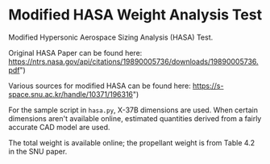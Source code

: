 # Modified HASA Weight Analysis Test

Modified Hypersonic Aerospace Sizing Analysis (HASA) Test.

Original HASA Paper can be found here: https://ntrs.nasa.gov/api/citations/19890005736/downloads/19890005736.pdf")

Various sources for modified HASA can be found here: https://s-space.snu.ac.kr/handle/10371/196316")

For the sample script in `hasa.py`, X-37B dimensions are used. When certain dimensions aren't available online, estimated quantities derived from a fairly accurate CAD model are used.

The total weight is available online; the propellant weight is from Table 4.2 in the SNU paper.